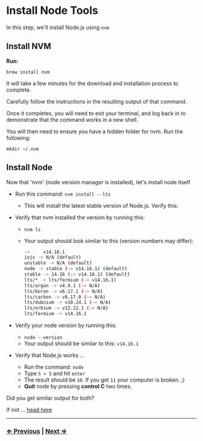 # Install Node Tools

In this step, we'll install Node.js using `nvm`

## Install NVM

**Run:**

`brew install nvm`

It will take a few minutes for the download and installation process to complete.

Carefully follow the instructions in the resulting output of that command.

Once it completes, you will need to exit your terminal, and log back in to demonstrate that the command works in a new shell.

You will then need to ensure you have a hidden folder for nvm.  Run the following:

`mkdir ~/.nvm`

## Install Node

Now that 'nvm' (node version manager is installed), let's install node itself

- Run this command: `nvm install --lts`
  - This will install the latest stable version of Node.js. Verify this:
- Verify that nvm installed the version by running this:
  - `nvm ls`
  - Your output should look similar to this (version numbers may differ):

    ```bash
    ->     v14.16.1
    iojs -> N/A (default)
    unstable -> N/A (default)
    node -> stable (-> v14.16.1) (default)
    stable -> 14.16 (-> v14.16.1) (default)
    lts/* -> lts/fermium (-> v14.16.1)
    lts/argon -> v4.9.1 (-> N/A)
    lts/boron -> v6.17.1 (-> N/A)
    lts/carbon -> v8.17.0 (-> N/A)
    lts/dubnium -> v10.24.1 (-> N/A)
    lts/erbium -> v12.22.1 (-> N/A)
    lts/fermium -> v14.16.1
    ```

- Verify your node version by running this:
  - `node --version`
  - Your output should be similar to this:
    `v14.16.1`

- Verify that Node.js works ...
  - Run the command: `node`
  - Type `5 + 5` and hit `enter`
  - The result should be `10`.  If you get `11` your computer is broken. ;)
  - **Quit** node by pressing **control C** two times.

Did you get similar output for both?

If not ... [head here](../error/error.md)

---

### [⇐ Previous](./3-homebrew.md) | [Next ⇒](./5-git.md)
